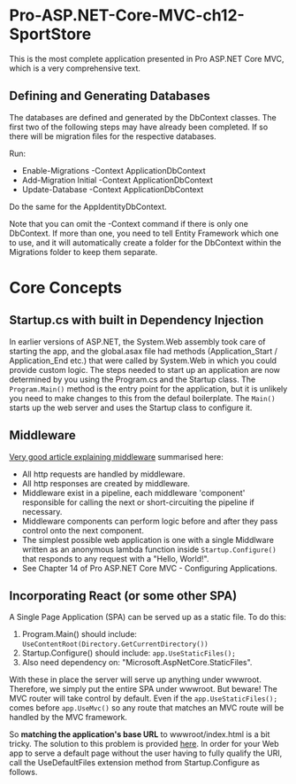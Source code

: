 # Pro-ASP.NET-Core-MVC-ch12-SportStore
This is the most complete application presented in Pro ASP.NET Core MVC, which is a very comprehensive text.

## Defining and Generating Databases

The databases are defined and generated by the DbContext classes. The first two of the following steps may have already been completed. If so there will be migration files for the respective databases.

Run:

  * Enable-Migrations -Context ApplicationDbContext
  * Add-Migration Initial -Context ApplicationDbContext 
  * Update-Database -Context ApplicationDbContext

Do the same for the AppIdentityDbContext.

Note that you can omit the -Context command if there is only one DbContext. If more than one, you need to tell Entity Framework which one to use, and it will automatically create a folder for the DbContext within the Migrations folder to keep them separate.



# Core Concepts

## Startup.cs with built in Dependency Injection

In earlier versions of ASP.NET, the System.Web assembly took care of starting the app, and the global.asax file had methods (Application_Start / Application_End etc.) that were called by System.Web in which you could provide custom logic. The steps needed to start up an application are now determined by you using the Program.cs and the Startup class. The `Program.Main()` method is the entry point for the application, but it is unlikely you need to make changes to this from the defaul boilerplate. The `Main()` starts up the web server and uses the Startup class to configure it.


## Middleware

[Very good article explaining middleware](https://docs.microsoft.com/en-us/aspnet/core/fundamentals/middleware) summarised here:

  - All http requests are handled by middleware.
  - All http responses are created by middleware.
  - Middleware exist in a pipeline, each middleware 'component' responsible for calling the next or short-circuiting the pipeline if necessary.
  - Middleware components can perform logic before and after they pass control onto the next component.
  - The simplest possible web application is one with a single Middlware written as an anonymous lambda function inside `Startup.Configure()` that responds to any request with a "Hello, World!".
  - See Chapter 14 of Pro ASP.NET Core MVC - Configuring Applications.

  ## Incorporating React (or some other SPA)

  A Single Page Application (SPA) can be served up as a static file. To do this:

  1. Program.Main() should include: `UseContentRoot(Directory.GetCurrentDirectory())`
  2. Startup.Configure() should include: `app.UseStaticFiles();`
  3. Also need dependency on: "Microsoft.AspNetCore.StaticFiles".

With these in place the server will serve up anything under wwwroot. Therefore, we simply put the entire SPA under wwwroot. But beware! The MVC router will take control by default. Even if the `app.UseStaticFiles();` comes before `app.UseMvc()` so any route that matches an MVC route will be handled by the MVC framework. 

So **matching the application's base URL** to wwwroot/index.html is a bit tricky. The solution to this problem is provided [here](https://docs.microsoft.com/en-us/aspnet/core/fundamentals/static-files). In order for your Web app to serve a default page without the user having to fully qualify the URI, call the UseDefaultFiles extension method from Startup.Configure as follows.